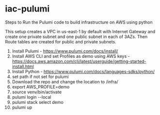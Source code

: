 # iac-pulumi

Steps to Run the Pulumi code to build infrastructure on AWS using python

This setup creates a VPC in us-east-1 by default with Internet Gateway and create one private subnet and one public subnet in each of 3AZs. Then Route tables are created for public and private subnets.
1. Install Pulumi - https://www.pulumi.com/docs/install/
2. Install AWS CLI and set Profiles as demo using AWS keys - https://docs.aws.amazon.com/cli/latest/userguide/getting-started-install.html
3. Install Python - https://www.pulumi.com/docs/languages-sdks/python/
4. set path if not set for pulumi
5. Download the repo and change the location to /infra/
6. export AWS_PROFILE=demo
7. source venv/bin/activate
8. pulumi login --local
9. pulumi stack select demo
10. pulumi up
